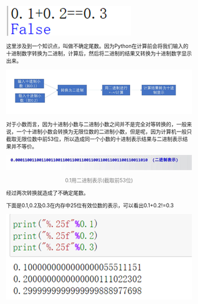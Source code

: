 ![图1](src/assets/faq/101-1.png)

这里涉及到一个知识点，叫做不确定尾数。因为Python在计算前会将我们输入的十进制数字转换为二进制，计算后，然后将二进制的结果又转换为十进制数字显示出来。

![图2](src/assets/faq/101-2.png)

对于小数而言，因为十进制小数与二进制小数之间并不是完全对等转换的，一般来说，一个十进制小数会转换为无限位数的二进制小数，但是呢，因为计算机一般只截取无限位数中前53位，所以造成同一个小数的十进制表示结果与二进制表示结果并不等价。

![图3](src/assets/faq/101-3.png)

<div style="text-align:center;color:gray">0.1用二进制表示(截取前53位)</div>

经过两次转换就造成了不确定尾数。

下面是0.1,0.2及0.3在内存中25位有效位数的表示，可以看出0.1+0.2!=0.3

![图4](src/assets/faq/101-4.png)

